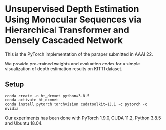 # Unsupervised Depth Estimation Using Monocular Sequences via Hierarchical Transformer and Densely Cascaded Network

This is the PyTorch implementation of the paraper submitted in AAAI 22.

We provide pre-trained weights and evaluation codes for a simple visualization of depth estimation  results on KITTI dataset.

## Setup


```shell
conda create -n ht_dcmnet python=3.8.5
conda activate ht_dcmnet
conda install pytorch torchvision cudatoolkit=11.1 -c pytorch -c nvidia
```
Our experiments has been done with PyTorch 1.9.0, CUDA 11.2, Python 3.8.5 and Ubuntu 18.04.
